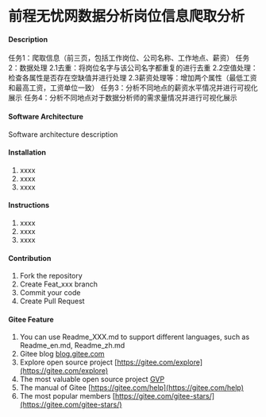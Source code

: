 # 前程无忧网数据分析岗位信息爬取分析

#### Description
任务1：爬取信息（前三页，包括工作岗位、公司名称、工作地点、薪资）
任务2：数据处理
2.1去重：将岗位名字与该公司名字都重复的进行去重
2.2空值处理：检查各属性是否存在空缺值并进行处理
2.3薪资处理等：增加两个属性（最低工资和最高工资，工资单位一致）
任务3：分析不同地点的薪资水平情况并进行可视化展示
任务4：分析不同地点对于数据分析师的需求量情况并进行可视化展示

#### Software Architecture
Software architecture description

#### Installation

1.  xxxx
2.  xxxx
3.  xxxx

#### Instructions

1.  xxxx
2.  xxxx
3.  xxxx

#### Contribution

1.  Fork the repository
2.  Create Feat_xxx branch
3.  Commit your code
4.  Create Pull Request


#### Gitee Feature

1.  You can use Readme\_XXX.md to support different languages, such as Readme\_en.md, Readme\_zh.md
2.  Gitee blog [blog.gitee.com](https://blog.gitee.com)
3.  Explore open source project [https://gitee.com/explore](https://gitee.com/explore)
4.  The most valuable open source project [GVP](https://gitee.com/gvp)
5.  The manual of Gitee [https://gitee.com/help](https://gitee.com/help)
6.  The most popular members  [https://gitee.com/gitee-stars/](https://gitee.com/gitee-stars/)
